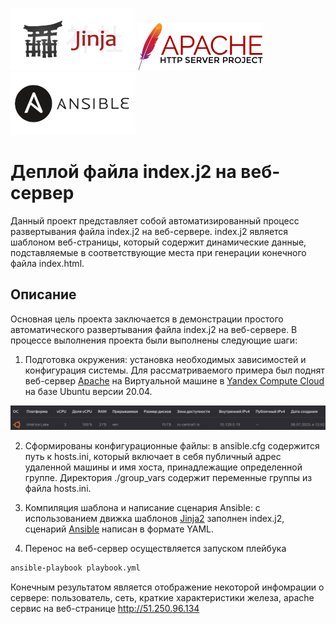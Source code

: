 ![j2](./pictures/pocoo_jinja-ar210.svg.png) ![apache](./pictures/Apache_HTTP_server_logo_(2019-present).svg.png) ![ansible](./pictures/ansible-ar21.png)
# Деплой файла index.j2 на веб-сервер
Данный проект представляет собой автоматизированный процесс развертывания файла index.j2 на веб-сервере. 
index.j2 является шаблоном веб-страницы, который содержит динамические данные, подставляемые в соответствующие места при генерации конечного файла index.html.

## Описание
Основная цель проекта заключается в демонстрации простого автоматического развертывания файла index.j2 на веб-сервере. В процессе вылолнения проекта были выполнены следующие шаги:

1. Подготовка окружения: установка необходимых зависимостей и конфигурация системы.
Для рассматриваемого примера был поднят веб-сервер [Apache](https://httpd.apache.org/docs/2.4/) на Виртуальной машине в [Yandex Compute Cloud](https://cloud.yandex.ru/docs/compute/) на базе Ubuntu версии 20.04.

![pic](./pictures/screen.png)

2. Сформированы конфигурационные файлы: в ansible.cfg содержится путь к hosts.ini, который включает в себя публичный адрес удаленной машины и имя хоста, принадлежащие определенной группе. Директория ./group_vars содержит переменные группы из файла hosts.ini.

3. Компиляция шаблона и написание сценария Ansible: с использованием движка шаблонов [Jinja2](https://jinja.palletsprojects.com/en/3.1.x/) заполнен index.j2,
сценарий [Ansible](https://docs.ansible.com/) написан в формате YAML.

3. Перенос на веб-сервер осуществляется запуском плейбука
```bash
ansible-playbook playbook.yml
```
Конечным результатом является отображение некоторой инфомрации о сервере: пользователь, сеть, краткие характеристики железа, apache сервис на веб-странице http://51.250.96.134